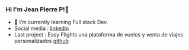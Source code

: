 ### Hi I'm Jean Pierre P!👋

- 🌱 I’m currently learning Full stack Dev.
- Social media :  [linkedin ](https://www.linkedin.com/in/jeanpierrepluas-dev/)
- Last project : Easy Flights una plataforma de vuelos y venta de viajes personalizados  [github](https://github.com/Jampiier25/proyectofinal-TEAM-JDRJ-easyflights)

<!--
**Jampiier25/Jampiier25** is a ✨ _special_ ✨ repository because its `README.md` (this file) appears on your GitHub profile.

Here are some ideas to get you started:

- 🔭 I’m currently working on ...
- 🌱 I’m currently learning ...
- 👯 I’m looking to collaborate on ...
- 🤔 I’m looking for help with ...
- 💬 Ask me about ...
- 📫 How to reach me: ...
- 😄 Pronouns: ...
- ⚡ Fun fact: ...
-->

